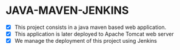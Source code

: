 # JAVA-MAVEN-JENKINS
- [x] This project consists in a java maven based web application.
- [x] This application is later deployed to Apache Tomcat web server
- [x] We manage the deployment of this project using Jenkins